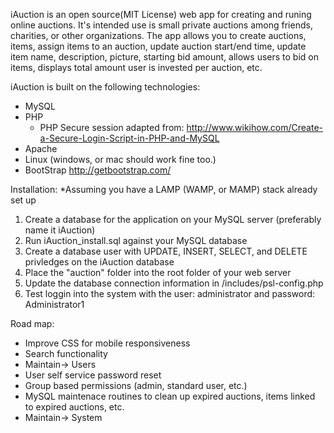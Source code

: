 iAuction is an open source(MIT License) web app for creating and runing online auctions. It's intended use is small 
private auctions among friends, charities, or other organizations. The app allows you to create auctions, items, 
assign items to an auction, update auction start/end time, update item name, description, picture, starting bid amount,
allows users to bid on items, displays total amount user is invested per auction, etc.

iAuction is built on the following technologies:
 - MySQL
 - PHP
	- PHP Secure session adapted from: http://www.wikihow.com/Create-a-Secure-Login-Script-in-PHP-and-MySQL
 - Apache
 - Linux (windows, or mac should work fine too.)
 - BootStrap http://getbootstrap.com/
 
Installation:
 *Assuming you have a LAMP (WAMP, or MAMP) stack already set up
 1. Create a database for the application on your MySQL server (preferably name it iAuction)
 2. Run iAuction_install.sql against your MySQL database
 3. Create a database user with UPDATE, INSERT, SELECT, and DELETE privledges on the iAuction database
 4. Place the "auction" folder into the root folder of your web server
 5. Update the database connection information in /includes/psl-config.php
 6. Test loggin into the system with the user: administrator and password: Administrator1
 
 
Road map:
 - Improve CSS for mobile responsiveness
 - Search functionality
 - Maintain-> Users
 - User self service password reset
 - Group based permissions (admin, standard user, etc.)
 - MySQL maintenace routines to clean up expired auctions, items linked to expired auctions, etc.
 - Maintain-> System
 
 